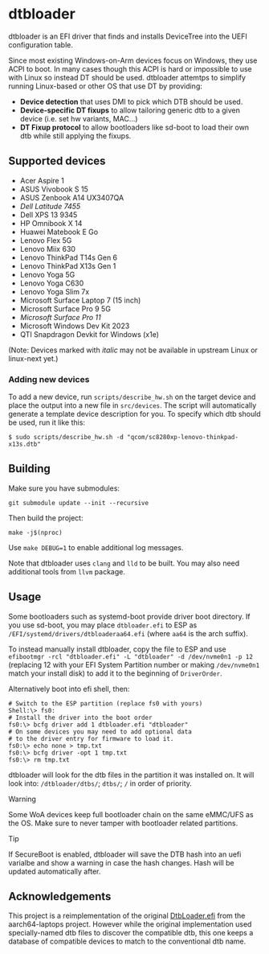 # dtbloader

dtbloader is an EFI driver that finds and installs DeviceTree into the UEFI configuration table.

Since most existing Windows-on-Arm devices focus on Windows, they use ACPI to boot. In many cases
though this ACPI is hard or impossible to use with Linux so instead DT should be used. dtbloader
attemtps to simplify running Linux-based or other OS that use DT by providing:

- **Device detection** that uses DMI to pick which DTB should be used.
- **Device-specific DT fixups** to allow tailoring generic dtb to a given device (i.e. set hw variants, MAC...)
- **DT Fixup protocol** to allow bootloaders like sd-boot to load their own dtb while still applying the fixups.

## Supported devices

<!--
  We keep this list simple and just alphabetical order for now but
  add soc to each device in a comment so it's easier to split per-soc later.
-->

- <!-- sc7180   --> Acer Aspire 1
- <!-- x1e80100 --> ASUS Vivobook S 15
- <!-- x1p42100 --> ASUS Zenbook A14 UX3407QA
- *<!-- x1e80100 --> Dell Latitude 7455*
- <!-- x1e80100 --> Dell XPS 13 9345
- <!-- x1e80100 --> HP Omnibook X 14
- <!-- sc8280xp --> Huawei Matebook E Go
- <!-- sc8180x  --> Lenovo Flex 5G
- <!-- msm8998 --> Lenovo Miix 630
- <!-- x1e78100 --> Lenovo ThinkPad T14s Gen 6
- <!-- sc8280xp --> Lenovo ThinkPad X13s Gen 1
- <!-- sc8180x  --> Lenovo Yoga 5G
- <!-- sdm850   --> Lenovo Yoga C630
- <!-- x1e80100 --> Lenovo Yoga Slim 7x
- <!-- x1e80100 --> Microsoft Surface Laptop 7 (15 inch)
- <!-- sc8280xp --> Microsoft Surface Pro 9 5G
- *<!-- x1e80100 --> Microsoft Surface Pro 11*
- <!-- sc8280xp --> Microsoft Windows Dev Kit 2023
- <!-- x1e001de --> QTI Snapdragon Devkit for Windows (x1e)

(Note: Devices marked with *italic* may not be available in upstream Linux or linux-next yet.)

### Adding new devices

To add a new device, run `scripts/describe_hw.sh` on the target device and place the output into a new file
in `src/devices`. The script will automatically generate a template device description for you. To specify
which dtb should be used, run it like this:

```
$ sudo scripts/describe_hw.sh -d "qcom/sc8280xp-lenovo-thinkpad-x13s.dtb"
```

## Building

Make sure you have submodules:

```
git submodule update --init --recursive
```

Then build the project:

```
make -j$(nproc)
```

Use `make DEBUG=1` to enable additional log messages.

Note that dtbloader uses `clang` and `lld` to be built. You may also need additional tools from `llvm` package.

## Usage

Some bootloaders such as systemd-boot provide driver boot directory. If you use sd-boot, you may place
`dtbloader.efi` to ESP as `/EFI/systemd/drivers/dtbloaderaa64.efi` (where `aa64` is the arch suffix).

To instead manually install dtbloader, copy the file to ESP and use `efibootmgr -rcl "dtbloader.efi" -L "dtbloader" -d /dev/nvme0n1 -p 12`
(replacing 12 with your EFI System Partition number or making `/dev/nvme0n1` match your install disk)
to add it to the beginning of `DriverOrder`.

Alternatively boot into efi shell, then:

```
# Switch to the ESP partition (replace fs0 with yours)
Shell:\> fs0:
# Install the driver into the boot order
fs0:\> bcfg driver add 1 dtbloader.efi "dtbloader"
# On some devices you may need to add optional data
# to the driver entry for firmware to load it.
fs0:\> echo none > tmp.txt
fs0:\> bcfg driver -opt 1 tmp.txt
fs0:\> rm tmp.txt
```

dtbloader will look for the dtb files in the partition it was installed on. It will look into:
`/dtbloader/dtbs/`; `dtbs/`; `/` in order of priority.

> [!WARNING]
> Some WoA devices keep full bootloader chain on the same eMMC/UFS as the OS. Make sure to never tamper with
> bootloader related partitions.

> [!TIP]
> If SecureBoot is enabled, dtbloader will save the DTB hash into an uefi varialbe and show a warning
> in case the hash changes. Hash will be updated automatically after.

## Acknowledgements

This project is a reimplementation of the original [DtbLoader.efi](https://github.com/aarch64-laptops/edk2/tree/dtbloader-app)
from the aarch64-laptops project. However while the original implementation used specially-named dtb files to discover
the compatible dtb, this one keeps a database of compatible devices to match to the conventional dtb name.
